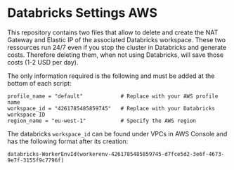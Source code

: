 # Databricks Settings AWS

This repository contains two files that allow to delete and create the NAT Gateway and Elastic IP of the associated Databricks workspace. These two ressources run 24/7 even if you stop the cluster in Databricks and generate costs. Therefore deleting them, when not using Databricks, will save those costs (1-2 USD per day).

The only information required is the following and must be added at the bottom of each script:

```
profile_name = "default"            # Replace with your AWS profile name
workspace_id = "4261785485859745"   # Replace with your Databricks workspace ID
region_name = "eu-west-1"           # Specify the AWS region
```

The databricks `workspace_id` can be found under VPCs in AWS Console and has the following format after its creation:

```
databricks-WorkerEnvId(workerenv-4261785485859745-d7fce5d2-3e6f-4673-9e7f-3155f9c7796f)
```
